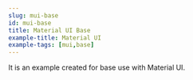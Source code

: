 ```yaml
---
slug: mui-base
id: mui-base
title: Material UI Base
example-title: Material UI
example-tags: [mui,base]
---
```


It is an example created for base use with Material UI.

<br/>

<CodeSandboxExample path="base-material-ui" />
